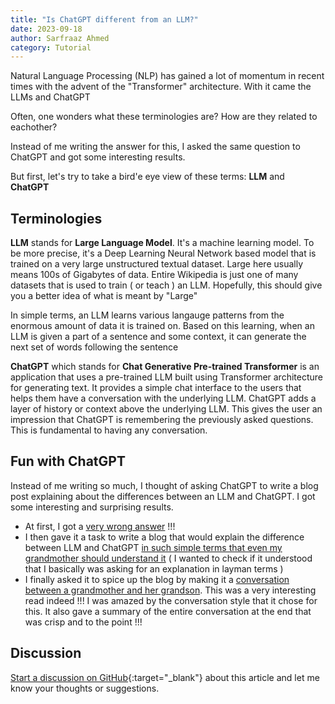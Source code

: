 ```yaml
---
title: "Is ChatGPT different from an LLM?"
date: 2023-09-18
author: Sarfraaz Ahmed
category: Tutorial
---
```


Natural Language Processing (NLP) has gained a lot of momentum in recent times with the advent of the "Transformer" architecture. With it came the LLMs and ChatGPT

Often, one wonders what these terminologies are? How are they related to eachother?

Instead of me writing the answer for this, I asked the same question to ChatGPT and got some interesting results.

But first, let's try to take a bird'e eye view of these terms: **LLM** and **ChatGPT**

## Terminologies

**LLM** stands for **Large Language Model**. It's a machine learning model. To be more precise, it's a Deep Learning Neural Network based model that is trained on a very large unstructured textual dataset. Large here usually means 100s of Gigabytes of data. Entire Wikipedia is just one of many datasets that is used to train ( or teach ) an LLM. Hopefully, this should give you a better idea of what is meant by "Large"


In simple terms, an LLM learns various langauge patterns from the enormous amount of data it is trained on. Based on this learning, when an LLM is given a part of a sentence and some context, it can generate the next set of words following the sentence


**ChatGPT** which stands for **Chat Generative Pre-trained Transformer** is an
application that uses a pre-trained LLM built using Transformer architecture
for generating text. It provides a simple chat interface to the users that
helps them have a conversation with the underlying LLM. ChatGPT adds a layer of
history or context above the underlying LLM. This gives the user an impression
that ChatGPT is remembering the previously asked questions. This is fundamental
to having any conversation.


## Fun with ChatGPT

Instead of me writing so much, I thought of asking ChatGPT to write a blog post
explaining about the differences between an LLM and ChatGPT. I got some
interesting and surprising results.

- At first, I got a [very wrong answer](https://asarfraaz.github.io/share2learn/data/wrong-llm.html) !!!
- I then gave it a task to write a blog that would explain the difference between LLM and ChatGPT [in such simple terms that even my grandmother should understand it](https://asarfraaz.github.io/share2learn/data/grandma-llm-chatgpt.html) ( I wanted to check if it understood that I basically was asking for an explanation in layman terms )
- I finally asked it to spice up the blog by making it a [conversation between a grandmother and her grandson](https://asarfraaz.github.io/share2learn/data/convo-llm-chatgpt.html). This was a very interesting read indeed !!! I was amazed by the conversation style that it chose for this. It also gave a summary of the entire conversation at the end that was crisp and to the point !!!

## Discussion

[Start a discussion on GitHub](https://github.com/asarfraaz/share2learn/discussions/new/choose){:target="_blank"} about this article and let me know your thoughts or suggestions.


